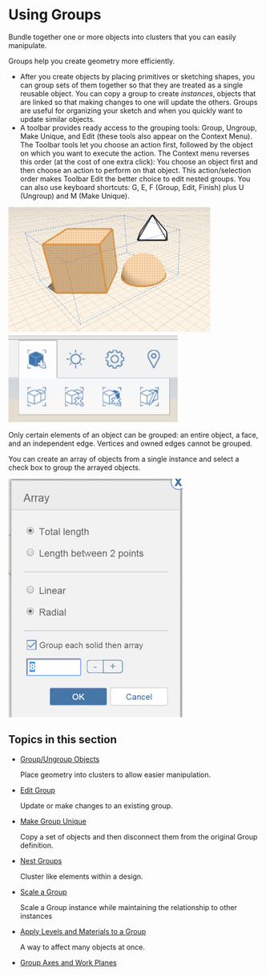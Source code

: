 # Using Groups

Bundle together one or more objects into clusters that you can easily manipulate.

Groups help you create geometry more efficiently.

* After you create objects by placing primitives or sketching shapes, you can group sets of them together so that they are treated as a single reusable object. You can copy a group to create _instances_, objects that are linked so that making changes to one will update the others. Groups are useful for organizing your sketch and when you quickly want to update similar objects.
* A toolbar provides ready access to the grouping tools: Group, Ungroup, Make Unique, and Edit \(these tools also appear on the Context Menu\). The Toolbar tools let you choose an action first, followed by the object on which you want to execute the action. The Context menu reverses this order \(at the cost of one extra click\): You choose an object first and then choose an action to perform on that object. This action/selection order makes Toolbar Edit the better choice to edit nested groups. You can also use keyboard shortcuts: G, E, F \(Group, Edit, Finish\) plus U \(Ungroup\) and M \(Make Unique\).

![](../.gitbook/assets/guid-5309cd68-890c-421c-b91e-a291ec5dd99b-low.png) ![](../.gitbook/assets/guid-1a6c63e4-89a5-4c7c-bcc2-f540265090af-low.png)

Only certain elements of an object can be grouped: an entire object, a face, and an independent edge. Vertices and owned edges cannot be grouped.

You can create an array of objects from a single instance and select a check box to group the arrayed objects.

![](../.gitbook/assets/guid-75f6387f-7417-4f0a-a20d-d929b6163893-low.png)

## Topics in this section

* [Group/Ungroup Objects](https://github.com/FormIt3D/autodesk-formit-360-web-help/tree/b94092a615fd6c673021a2b2f7cc67dcd4ba45ce/Group-Ungroup%20Objects.md)

  Place geometry into clusters to allow easier manipulation.

* [Edit Group](https://github.com/FormIt3D/autodesk-formit-360-web-help/tree/b94092a615fd6c673021a2b2f7cc67dcd4ba45ce/Edit%20Group.md)

  Update or make changes to an existing group.

* [Make Group Unique](https://github.com/FormIt3D/autodesk-formit-360-web-help/tree/b94092a615fd6c673021a2b2f7cc67dcd4ba45ce/Make%20Group%20Unique.md)

  Copy a set of objects and then disconnect them from the original Group definition.

* [Nest Groups](https://github.com/FormIt3D/autodesk-formit-360-web-help/tree/b94092a615fd6c673021a2b2f7cc67dcd4ba45ce/Nest%20Groups.md)

  Cluster like elements within a design.

* [Scale a Group](https://github.com/FormIt3D/autodesk-formit-360-web-help/tree/b94092a615fd6c673021a2b2f7cc67dcd4ba45ce/Scale%20a%20Group.md)

  Scale a Group instance while maintaining the relationship to other instances

* [Apply Levels and Materials to a Group ](https://github.com/FormIt3D/autodesk-formit-360-web-help/tree/b94092a615fd6c673021a2b2f7cc67dcd4ba45ce/Apply%20Levels%20and%20Materials%20to%20a%20Group.md)

  A way to affect many objects at once.

* [Group Axes and Work Planes](https://github.com/FormIt3D/autodesk-formit-360-web-help/tree/b94092a615fd6c673021a2b2f7cc67dcd4ba45ce/Group%20Axes%20and%20Work%20Planes.md)

